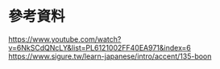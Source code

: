 # 參考資料  
https://www.youtube.com/watch?v=6NkSCdQNcLY&list=PL6121002FF40EA971&index=6  
https://www.sigure.tw/learn-japanese/intro/accent/135-boon  
